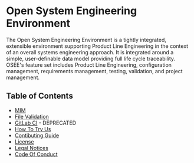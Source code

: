 # Open System Engineering Environment

The Open System Engineering Environment is a tightly integrated, extensible environment supporting Product Line Engineering in the context of an overall systems engineering approach. It is integrated around a simple, user-definable data model providing full life cycle traceability. OSEE's feature set includes Product Line Engineering, configuration management, requirements management, testing, validation, and project management.

## Table of Contents

- [MIM](/docs/mim/mim.md)
- [File Validation](/docs/validate-files.md)
- [GitLab CI](/docs/gitlab-ci.md) - DEPRECATED
- [How To Try Us](/docs/OSEE/Users_Guide/OSEE_Demo_Setup.md)
- [Contibuting Guide](/CONTRIBUTING.md)
- [License](/LICENSE.md)
- [Legal Notices](/NOTICE.md)
- [Code Of Conduct](/CODE_OF_CONDUCT.md)
